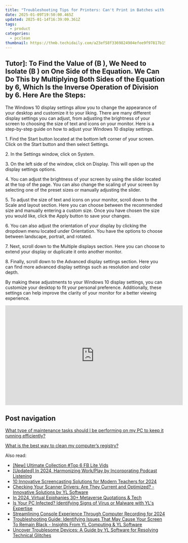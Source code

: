 ```yaml
---
title: "Troubleshooting Tips for Printers: Can't Print in Batches with YL Computing Software Insights"
date: 2025-01-09T19:50:00.465Z
updated: 2025-01-14T16:39:09.361Z
tags:
  - product
categories:
  - pcclean
thumbnail: https://thmb.techidaily.com/a23ef58f3369824904efee9f97817b15b093c9dc4ea1ce81d7226560e11dda64.jpg
---
```


## Tutor]: To Find the Value of \(B \), We Need to Isolate \(B \) on One Side of the Equation. We Can Do This by Multiplying Both Sides of the Equation by 6, Which Is the Inverse Operation of Division by 6. Here Are the Steps:

The Windows 10 display settings allow you to change the appearance of your desktop and customize it to your liking. There are many different display settings you can adjust, from adjusting the brightness of your screen to choosing the size of text and icons on your monitor. Here is a step-by-step guide on how to adjust your Windows 10 display settings. 

1\. Find the Start button located at the bottom left corner of your screen. Click on the Start button and then select Settings.

2\. In the Settings window, click on System.

3\. On the left side of the window, click on Display. This will open up the display settings options. 

4\. You can adjust the brightness of your screen by using the slider located at the top of the page. You can also change the scaling of your screen by selecting one of the preset sizes or manually adjusting the slider.

5\. To adjust the size of text and icons on your monitor, scroll down to the Scale and layout section. Here you can choose between the recommended size and manually entering a custom size. Once you have chosen the size you would like, click the Apply button to save your changes.

6\. You can also adjust the orientation of your display by clicking the dropdown menu located under Orientation. You have the options to choose between landscape, portrait, and rotated.

7\. Next, scroll down to the Multiple displays section. Here you can choose to extend your display or duplicate it onto another monitor.

8\. Finally, scroll down to the Advanced display settings section. Here you can find more advanced display settings such as resolution and color depth. 

By making these adjustments to your Windows 10 display settings, you can customize your desktop to fit your personal preference. Additionally, these settings can help improve the clarity of your monitor for a better viewing experience.

<!-- affiliate ads begin -->
<iframe width="560" height="315" src="https://www.youtube.com/embed/rdNq2Sp031s?si=3FcJa3dQLraUDHKv" title="YouTube video player" frameborder="0" allow="accelerometer; autoplay; clipboard-write; encrypted-media; gyroscope; picture-in-picture; web-share" referrerpolicy="strict-origin-when-cross-origin" allowfullscreen></iframe>
<!-- affiliate ads end -->

## Post navigation

[What type of maintenance tasks should I be performing on my PC to keep it running efficiently?](https://tools.techidaily.com/pcclean/products/)

[What is the best way to clean my computer’s registry?](https://tools.techidaily.com/pcclean/products/)

<ins class="adsbygoogle"
     style="display:block"
     data-ad-format="autorelaxed"
     data-ad-client="ca-pub-7571918770474297"
     data-ad-slot="1223367746"></ins>

<ins class="adsbygoogle"
     style="display:block"
     data-ad-client="ca-pub-7571918770474297"
     data-ad-slot="8358498916"
     data-ad-format="auto"
     data-full-width-responsive="true"></ins>

<span class="atpl-alsoreadstyle">Also read:</span>
<div><ul>
<li><a href="https://facebook-clips.techidaily.com/new-ultimate-collection-top-6-fb-lite-vids/"><u>[New] Ultimate Collection #Top 6 FB Lite Vids</u></a></li>
<li><a href="https://fox-boxes.techidaily.com/updated-in-2024-harmonizing-workplay-by-incorporating-podcast-listening/"><u>[Updated] In 2024, Harmonizing Work/Play by Incorporating Podcast Listening</u></a></li>
<li><a href="https://video-screen-grab.techidaily.com/10-innovative-screencasting-solutions-for-modern-teachers-for-2024/"><u>10 Innovative Screencasting Solutions for Modern Teachers for 2024</u></a></li>
<li><a href="https://win-cloud.techidaily.com/checking-your-scanner-drivers-are-they-current-and-optimized-innovative-solutions-by-yl-software/"><u>Checking Your Scanner Drivers: Are They Current and Optimized? - Innovative Solutions by YL Software</u></a></li>
<li><a href="https://fox-access.techidaily.com/in-2024-virtual-epiphanies-30plus-metaverse-quotations-and-tech/"><u>In 2024, Virtual Epiphanies 30+ Metaverse Quotations & Tech</u></a></li>
<li><a href="https://win-cloud.techidaily.com/is-your-pc-infected-identifying-signs-of-virus-or-malware-with-yls-expertise/"><u>Is Your PC Infected? Identifying Signs of Virus or Malware with YL's Expertise</u></a></li>
<li><a href="https://desktop-recording.techidaily.com/streamlining-console-experience-through-computer-recording-for-2024/"><u>Streamlining Console Experience Through Computer Recording for 2024</u></a></li>
<li><a href="https://win-cloud.techidaily.com/troubleshooting-guide-identifying-issues-that-may-cause-your-screen-to-remain-black-insights-from-yl-computing-and-yl-software/"><u>Troubleshooting Guide: Identifying Issues That May Cause Your Screen To Remain Black - Insights From YL Computing & YL Software</u></a></li>
<li><a href="https://win-cloud.techidaily.com/uncover-troublesome-devices-a-guide-by-yl-software-for-resolving-technical-glitches/"><u>Uncover Troublesome Devices: A Guide by YL Software for Resolving Technical Glitches</u></a></li>
</ul></div>

